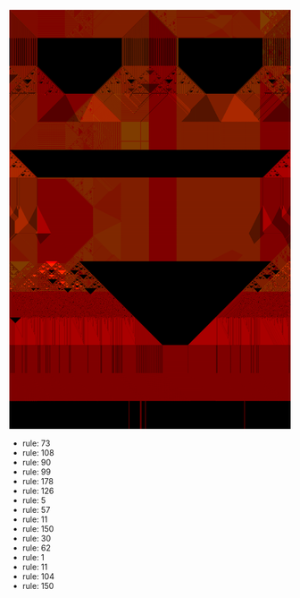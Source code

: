![photo](./output.png) 
 * rule: 73
* rule: 108
* rule: 90
* rule: 99
* rule: 178
* rule: 126
* rule: 5
* rule: 57
* rule: 11
* rule: 150
* rule: 30
* rule: 62
* rule: 1
* rule: 11
* rule: 104
* rule: 150
